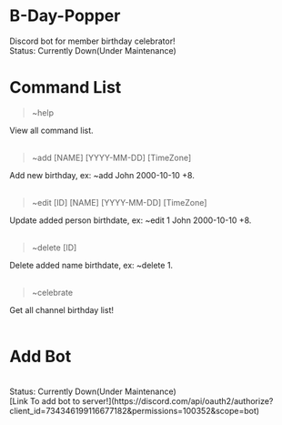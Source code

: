 # B-Day-Popper

Discord bot for member birthday celebrator!
<br />
Status: Currently Down(Under Maintenance)

# Command List
  > ~help
  
  View all command list.
  <br /><br />
  
  > ~add [NAME] [YYYY-MM-DD] [TimeZone]

  Add new birthday, ex: ~add John 2000-10-10 +8.
  <br /><br />
  
  > ~edit [ID] [NAME] [YYYY-MM-DD] [TimeZone]
  
  Update added person birthdate, ex: ~edit 1 John 2000-10-10 +8.
  <br /><br />

  > ~delete [ID]
  
  Delete added name birthdate, ex: ~delete 1.
  <br /><br />

  > ~celebrate
  
  Get all channel birthday list! 
  <br /><br />
  
# Add Bot
<br />
Status: Currently Down(Under Maintenance)
<br />
[Link To add bot to server!](https://discord.com/api/oauth2/authorize?client_id=734346199116677182&permissions=100352&scope=bot)
